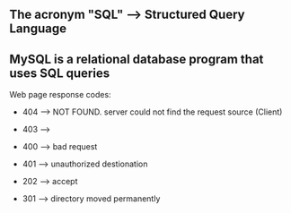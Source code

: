 The acronym "SQL" --> Structured Query Language
-------------------------------------------
 MySQL is a relational database program that uses SQL queries
-------------------------------------------
Web page response codes:

* 404 --> NOT FOUND. 
server could not find the  request source (Client)

* 403 -->

* 400 --> bad request

* 401 --> unauthorized destionation

* 202 --> accept

* 301 --> directory moved permanently
